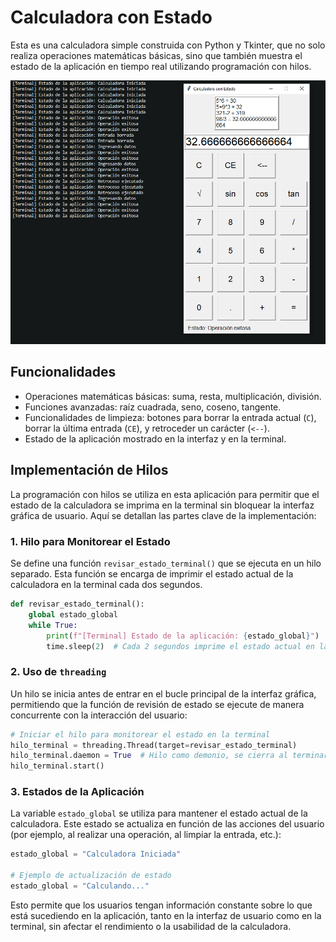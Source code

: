 
# Calculadora con Estado

Esta es una calculadora simple construida con Python y Tkinter, que no solo realiza operaciones matemáticas básicas, sino que también muestra el estado de la aplicación en tiempo real utilizando programación con hilos. 

![Ejecución de la Calculadora](./Ejecucion.png)

## Funcionalidades

- Operaciones matemáticas básicas: suma, resta, multiplicación, división.
- Funciones avanzadas: raíz cuadrada, seno, coseno, tangente.
- Funcionalidades de limpieza: botones para borrar la entrada actual (`C`), borrar la última entrada (`CE`), y retroceder un carácter (`<--`).
- Estado de la aplicación mostrado en la interfaz y en la terminal.

## Implementación de Hilos

La programación con hilos se utiliza en esta aplicación para permitir que el estado de la calculadora se imprima en la terminal sin bloquear la interfaz gráfica de usuario. Aquí se detallan las partes clave de la implementación:

### 1. Hilo para Monitorear el Estado

Se define una función `revisar_estado_terminal()` que se ejecuta en un hilo separado. Esta función se encarga de imprimir el estado actual de la calculadora en la terminal cada dos segundos.

```python
def revisar_estado_terminal():
    global estado_global
    while True:
        print(f"[Terminal] Estado de la aplicación: {estado_global}")
        time.sleep(2)  # Cada 2 segundos imprime el estado actual en la terminal
```

### 2. Uso de `threading`

Un hilo se inicia antes de entrar en el bucle principal de la interfaz gráfica, permitiendo que la función de revisión de estado se ejecute de manera concurrente con la interacción del usuario:

```python
# Iniciar el hilo para monitorear el estado en la terminal
hilo_terminal = threading.Thread(target=revisar_estado_terminal)
hilo_terminal.daemon = True  # Hilo como demonio, se cierra al terminar la aplicación
hilo_terminal.start()
```

### 3. Estados de la Aplicación

La variable `estado_global` se utiliza para mantener el estado actual de la calculadora. Este estado se actualiza en función de las acciones del usuario (por ejemplo, al realizar una operación, al limpiar la entrada, etc.):

```python
estado_global = "Calculadora Iniciada"

# Ejemplo de actualización de estado
estado_global = "Calculando..."
```

Esto permite que los usuarios tengan información constante sobre lo que está sucediendo en la aplicación, tanto en la interfaz de usuario como en la terminal, sin afectar el rendimiento o la usabilidad de la calculadora.
